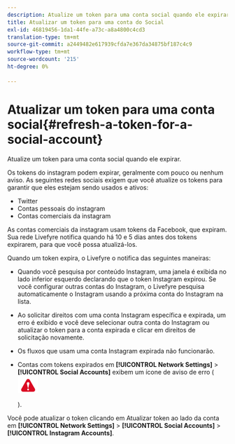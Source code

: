 ```yaml
---
description: Atualize um token para uma conta social quando ele expirar.
title: Atualizar um token para uma conta do Social
exl-id: 46819456-1da1-44fe-a73c-a8a4800c4cd3
translation-type: tm+mt
source-git-commit: a2449482e617939cfda7e367da34875bf187c4c9
workflow-type: tm+mt
source-wordcount: '215'
ht-degree: 0%

---
```


# Atualizar um token para uma conta social{#refresh-a-token-for-a-social-account}

Atualize um token para uma conta social quando ele expirar.

Os tokens do instagram podem expirar, geralmente com pouco ou nenhum aviso. As seguintes redes sociais exigem que você atualize os tokens para garantir que eles estejam sendo usados e ativos:

* Twitter
* Contas pessoais do instagram
* Contas comerciais da instagram

As contas comerciais da instagram usam tokens da Facebook, que expiram. Sua rede Livefyre notifica quando há 10 e 5 dias antes dos tokens expirarem, para que você possa atualizá-los.

Quando um token expira, o Livefyre o notifica das seguintes maneiras:

* Quando você pesquisa por conteúdo Instagram, uma janela é exibida no lado inferior esquerdo declarando que o token Instagram expirou. Se você configurar outras contas do Instagram, o Livefyre pesquisa automaticamente o Instagram usando a próxima conta do Instagram na lista.
* Ao solicitar direitos com uma conta Instagram específica e expirada, um erro é exibido e você deve selecionar outra conta do Instagram ou atualizar o token para a conta expirada e clicar em direitos de solicitação novamente.
* Os fluxos que usam uma conta Instagram expirada não funcionarão.
* Contas com tokens expirados em **[!UICONTROL Network Settings]** > **[!UICONTROL Social Accounts]** exibem um ícone de aviso de erro ( ![](assets/warningError.png)

   ).

Você pode atualizar o token clicando em Atualizar token ao lado da conta em **[!UICONTROL Network Settings]** > **[!UICONTROL Social Accounts]** > **[!UICONTROL Instagram Accounts]**.
